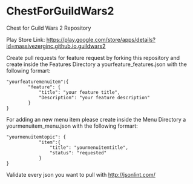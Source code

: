 # ChestForGuildWars2
Chest for Guild Wars 2 Repository

Play Store Link:
https://play.google.com/store/apps/details?id=massivezerginc.github.io.guildwars2


Create pull requests for feature request by forking this repository and create inside the Features Directory a yourfeature_features.json with the following formart:

```
"yourfeaturemenuitem":{
		"feature": {
			"title": "your feature title",
			"Description": "your feature description"
		}
}
```

For adding an new menu item please create inside the Menu Directory a yourmenuitem_menu.json with the following formart:

```
"yourmenuitemtopic": {
    		"item":{
    			"title": "yourmenuitemtitle",
    			"status": "requested"
    		}
}
```


Validate every json you want to pull with http://jsonlint.com/
